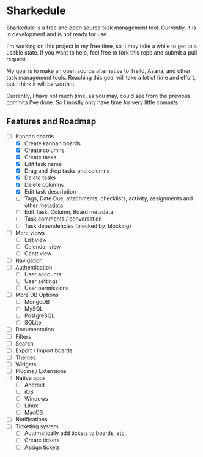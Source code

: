 # Sharkedule

Sharkedule is a free and open source task management tool. Currently, it is in development and is not ready for use.

I'm working on this project in my free time, so it may take a while to get to a usable state. If you want to help, feel
free to fork this repo and submit a pull request.

My goal is to make an open source alternative to Trello, Asana, and other task management tools. Reaching this goal will
take a lot of time and effort, but I think it will be worth it.

Currently, I have not much time, as you may, could see from the previous commits I've done. So I mostly only have time
for very little commits.

## Features and Roadmap

- [ ] Kanban boards
    - [x] Create kanban boards
    - [x] Create columns
    - [x] Create tasks
    - [x] Edit task name
    - [x] Drag and drop tasks and columns
    - [x] Delete tasks
    - [x] Delete columns
    - [x] Edit task description
    - [ ] Tags, Date Due, attachments, checklists, activity, assignments and other metadata
    - [ ] Edit Task, Column, Board metadata
    - [ ] Task comments / conversation
    - [ ] Task dependencies (blocked by, blocking)
- [ ] More views
    - [ ] List view
    - [ ] Calendar view
    - [ ] Gantt view
- [ ] Navigation
- [ ] Authentication
    - [ ] User accounts
    - [ ] User settings
    - [ ] User permissions
- [ ] More DB Options
    - [ ] MongoDB
    - [ ] MySQL
    - [ ] PostgreSQL
    - [ ] SQLite
- [ ] Documentation
- [ ] Filters
- [ ] Search
- [ ] Export / Import boards
- [ ] Themes
- [ ] Widgets
- [ ] Plugins / Extensions
- [ ] Native apps
    - [ ] Android
    - [ ] iOS
    - [ ] Windows
    - [ ] Linux
    - [ ] MacOS
- [ ] Notifications
- [ ] Ticketing system
    - [ ] Automatically add tickets to boards, etc.
    - [ ] Create tickets
    - [ ] Assign tickets
